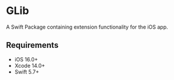 # GLib

A Swift Package containing extension functionality for the iOS app.

## Requirements

- iOS 16.0+
- Xcode 14.0+
- Swift 5.7+
